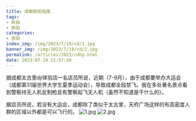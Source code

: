 ```yaml
---
title: 成都航拍指南
tags: 
- 航拍
- 旅拍
categories: 
- 旅拍
index_img: /img/2023/7/19/cd/1.jpg
banner_img: /img/2023/7/19/cd/2.jpg
permalink: /articles/2023/cdhp.html
date: 2023-07-19 21:57:28
---
```


据成都太古里dji体验店一名店员所说，近期（7-9月），由于成都要举办大运会（成都第31届世界大学生夏季运动会），导致成都全段禁飞。我在多处著名景点看到警察持无人机反制枪且有警察起飞无人机（虽然不知道是干什么的）。

据店员所说，若没有大运会，成都除了类似于太古里，天府广场这样的有高密度人群的区域以外都是可以飞行的。
![1.jpg](/img/2023/7/19/cd/1.jpg)
![2.jpg](/img/2023/7/19/cd/2.jpg)